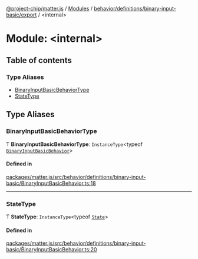 [@project-chip/matter.js](../README.md) / [Modules](../modules.md) / [behavior/definitions/binary-input-basic/export](behavior_definitions_binary_input_basic_export.md) / \<internal\>

# Module: \<internal\>

## Table of contents

### Type Aliases

- [BinaryInputBasicBehaviorType](behavior_definitions_binary_input_basic_export._internal_.md#binaryinputbasicbehaviortype)
- [StateType](behavior_definitions_binary_input_basic_export._internal_.md#statetype)

## Type Aliases

### BinaryInputBasicBehaviorType

Ƭ **BinaryInputBasicBehaviorType**: `InstanceType`\<typeof [`BinaryInputBasicBehavior`](behavior_definitions_binary_input_basic_export.md#binaryinputbasicbehavior)\>

#### Defined in

[packages/matter.js/src/behavior/definitions/binary-input-basic/BinaryInputBasicBehavior.ts:18](https://github.com/project-chip/matter.js/blob/3adaded6/packages/matter.js/src/behavior/definitions/binary-input-basic/BinaryInputBasicBehavior.ts#L18)

___

### StateType

Ƭ **StateType**: `InstanceType`\<typeof [`State`](../classes/behavior_definitions_binary_input_basic_export.BinaryInputBasicServer.md#state-1)\>

#### Defined in

[packages/matter.js/src/behavior/definitions/binary-input-basic/BinaryInputBasicBehavior.ts:20](https://github.com/project-chip/matter.js/blob/3adaded6/packages/matter.js/src/behavior/definitions/binary-input-basic/BinaryInputBasicBehavior.ts#L20)
